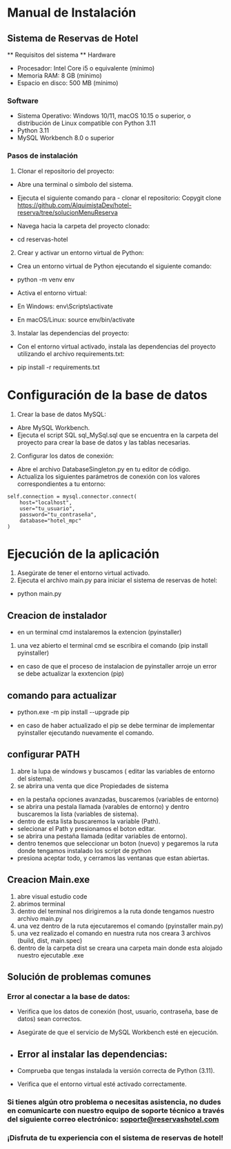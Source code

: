 # Manual de Instalación
## Sistema de Reservas de Hotel
** Requisitos del sistema
** Hardware

* Procesador: Intel Core i5 o equivalente (mínimo)
* Memoria RAM: 8 GB (mínimo)
* Espacio en disco: 500 MB (mínimo)

### Software

* Sistema Operativo: Windows 10/11, macOS 10.15 o superior, o distribución de Linux compatible con Python 3.11
* Python 3.11
* MySQL Workbench 8.0 o superior

### Pasos de instalación

1. Clonar el repositorio del proyecto:

* Abre una terminal o símbolo del sistema.
* Ejecuta el siguiente comando para - clonar el repositorio:
Copygit clone https://github.com/AlquimistaDev/hotel-reserva/tree/solucionMenuReserva

* Navega hacia la carpeta del proyecto clonado:
- cd reservas-hotel



2. Crear y activar un entorno virtual de Python:

* Crea un entorno virtual de Python ejecutando el siguiente comando:
- python -m venv env

* Activa el entorno virtual:

* En Windows: env\Scripts\activate
* En macOS/Linux: source env/bin/activate




3. Instalar las dependencias del proyecto:

* Con el entorno virtual activado, instala las dependencias del proyecto utilizando el archivo requirements.txt:
- pip install -r requirements.txt




# Configuración de la base de datos

1. Crear la base de datos MySQL:

* Abre MySQL Workbench.
* Ejecuta el script SQL sql_MySql.sql que se encuentra en la carpeta del proyecto para crear la base de datos y las tablas necesarias.


2. Configurar los datos de conexión:

* Abre el archivo DatabaseSingleton.py en tu editor de código.
* Actualiza los siguientes parámetros de conexión con los valores correspondientes a tu entorno:
```
self.connection = mysql.connector.connect(
    host="localhost",
    user="tu_usuario",
    password="tu_contraseña",
    database="hotel_mpc"
)
```



# Ejecución de la aplicación

1. Asegúrate de tener el entorno virtual activado.
2. Ejecuta el archivo main.py para iniciar el sistema de reservas de hotel:
- python main.py

## Creacion de instalador
- en un terminal cmd instalaremos la extencion (pyinstaller)
1. una vez abierto el terminal cmd se escribira el comando (pip install pyinstaller)
* en caso de  que el proceso de instalacion de pyinstaller arroje un error se debe actualizar la exxtencion (pip)
## comando para actualizar
- python.exe -m pip install --upgrade pip
* en caso de haber actualizado el pip se debe terminar de implementar pyinstaller ejecutando nuevamente el comando.

## configurar PATH
1. abre la lupa de windows y buscamos ( editar las variables de entorno del sistema).
2. se abrira una venta que dice Propiedades de sistema
- en la pestaña opciones avanzadas, buscaremos (variables de entorno)
- se abrira una pestala llamada (varables de entorno) y dentro buscaremos la lista (variables de sistema).
- dentro de esta lista buscaremos la variable (Path).
- selecionar el Path y presionamos el boton editar.
- se abrira una pestaña llamada (editar variables de entorno).
- dentro tenemos que seleccionar un boton (nuevo) y pegaremos la ruta donde tengamos instalado los script de python
- presiona aceptar todo, y cerramos las ventanas que estan abiertas.


## Creacion Main.exe
1. abre visual estudio code
2. abrimos terminal
3. dentro del terminal nos dirigiremos a la ruta donde tengamos nuestro archivo main.py
4. una vez dentro de la ruta ejecutaremos el comando (pyinstaller main.py)
5. una vez realizado el comando en nuestra ruta nos creara 3 archivos (build, dist, main.spec)
6. dentro de la carpeta dist se creara una carpeta main donde esta alojado nuestro ejecutable .exe


## Solución de problemas comunes

### Error al conectar a la base de datos:

* Verifica que los datos de conexión (host, usuario, contraseña, base de datos) sean correctos.
* Asegúrate de que el servicio de MySQL Workbench esté en ejecución.


* ## Error al instalar las dependencias:

* Comprueba que tengas instalada la versión correcta de Python (3.11).
* Verifica que el entorno virtual esté activado correctamente.



### Si tienes algún otro problema o necesitas asistencia, no dudes en comunicarte con nuestro equipo de soporte técnico a través del siguiente correo electrónico: soporte@reservashotel.com
### ¡Disfruta de tu experiencia con el sistema de reservas de hotel!